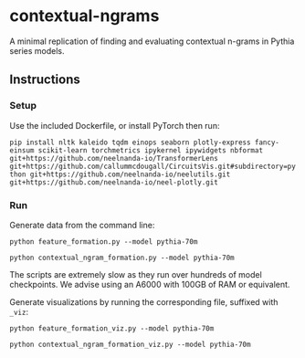 # contextual-ngrams

A minimal replication of finding and evaluating contextual n-grams in Pythia series models.

## Instructions

### Setup

Use the included Dockerfile, or install PyTorch then run:

`pip install nltk kaleido tqdm einops seaborn plotly-express fancy-einsum scikit-learn torchmetrics ipykernel ipywidgets nbformat git+https://github.com/neelnanda-io/TransformerLens git+https://github.com/callummcdougall/CircuitsVis.git#subdirectory=python git+https://github.com/neelnanda-io/neelutils.git git+https://github.com/neelnanda-io/neel-plotly.git`

### Run

Generate data from the command line:

`python feature_formation.py --model pythia-70m`

`python contextual_ngram_formation.py --model pythia-70m`

The scripts are extremely slow as they run over hundreds of model checkpoints. We advise using an A6000 with 100GB of RAM or equivalent.

Generate visualizations by running the corresponding file, suffixed with `_viz`:

`python feature_formation_viz.py --model pythia-70m`

`python contextual_ngram_formation_viz.py --model pythia-70m`

